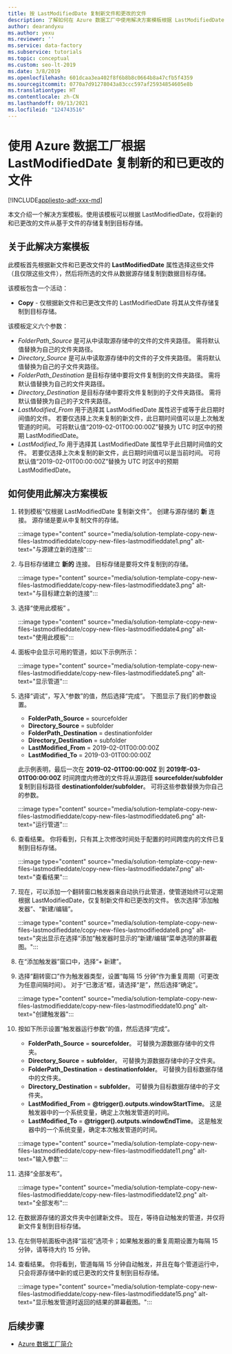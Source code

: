 ```yaml
---
title: 按 LastModifiedDate 复制新文件和更改的文件
description: 了解如何在 Azure 数据工厂中使用解决方案模板根据 LastModifiedDate 复制新的和已更改的文件。
author: dearandyxu
ms.author: yexu
ms.reviewer: ''
ms.service: data-factory
ms.subservice: tutorials
ms.topic: conceptual
ms.custom: seo-lt-2019
ms.date: 3/8/2019
ms.openlocfilehash: 601dcaa3ea402f8f6b8b8c0664b8a47cfb5f4359
ms.sourcegitcommit: 0770a7d91278043a83ccc597af25934854605e8b
ms.translationtype: HT
ms.contentlocale: zh-CN
ms.lasthandoff: 09/13/2021
ms.locfileid: "124743516"
---
```

# <a name="copy-new-and-changed-files-by-lastmodifieddate-with-azure-data-factory"></a>使用 Azure 数据工厂根据 LastModifiedDate 复制新的和已更改的文件

[!INCLUDE[appliesto-adf-xxx-md](includes/appliesto-adf-xxx-md.md)]

本文介绍一个解决方案模板。使用该模板可以根据 LastModifiedDate，仅将新的和已更改的文件从基于文件的存储复制到目标存储。 

## <a name="about-this-solution-template"></a>关于此解决方案模板

此模板首先根据新文件和已更改文件的 **LastModifiedDate** 属性选择这些文件（且仅限这些文件），然后将所选的文件从数据源存储复制到数据目标存储。

该模板包含一个活动：
- **Copy** - 仅根据新文件和已更改文件的 LastModifiedDate 将其从文件存储复制到目标存储。

该模板定义六个参数：
-  *FolderPath_Source* 是可从中读取源存储中的文件的文件夹路径。 需将默认值替换为自己的文件夹路径。
-  *Directory_Source* 是可从中读取源存储中的文件的子文件夹路径。 需将默认值替换为自己的子文件夹路径。
-  *FolderPath_Destination* 是目标存储中要将文件复制到的文件夹路径。 需将默认值替换为自己的文件夹路径。
-  *Directory_Destination* 是目标存储中要将文件复制到的子文件夹路径。 需将默认值替换为自己的子文件夹路径。
-  *LastModified_From* 用于选择其 LastModifiedDate 属性迟于或等于此日期时间值的文件。  若要仅选择上次未复制的新文件，此日期时间值可以是上次触发管道的时间。 可将默认值“2019-02-01T00:00:00Z”替换为 UTC 时区中的预期 LastModifiedDate。 
-  *LastModified_To* 用于选择其 LastModifiedDate 属性早于此日期时间值的文件。 若要仅选择上次未复制的新文件，此日期时间值可以是当前时间。  可将默认值“2019-02-01T00:00:00Z”替换为 UTC 时区中的预期 LastModifiedDate。 

## <a name="how-to-use-this-solution-template"></a>如何使用此解决方案模板

1. 转到模板“仅根据 LastModifiedDate 复制新文件”。  创建与源存储的 **新** 连接。 源存储是要从中复制文件的存储。

    :::image type="content" source="media/solution-template-copy-new-files-lastmodifieddate/copy-new-files-lastmodifieddate1.png" alt-text="与源建立新的连接":::
    
2. 与目标存储建立 **新的** 连接。 目标存储是要将文件复制到的存储。 

    :::image type="content" source="media/solution-template-copy-new-files-lastmodifieddate/copy-new-files-lastmodifieddate3.png" alt-text="与目标建立新的连接":::

3. 选择“使用此模板”  。

    :::image type="content" source="media/solution-template-copy-new-files-lastmodifieddate/copy-new-files-lastmodifieddate4.png" alt-text="使用此模板":::
    
4. 面板中会显示可用的管道，如以下示例所示：

    :::image type="content" source="media/solution-template-copy-new-files-lastmodifieddate/copy-new-files-lastmodifieddate5.png" alt-text="显示管道":::

5. 选择“调试”，写入“参数”的值，然后选择“完成”。     下图显示了我们的参数设置。
   - **FolderPath_Source** = sourcefolder
   - **Directory_Source** = subfolder
   - **FolderPath_Destination** = destinationfolder
   - **Directory_Destination** = subfolder
   - **LastModified_From** =  2019-02-01T00:00:00Z
   - **LastModified_To** = 2019-03-01T00:00:00Z
    
    此示例表明，最后一次在 **2019-02-01T00:00:00Z** 到 **2019年-03-01T00:00:00Z** 时间跨度内修改的文件将从源路径 **sourcefolder/subfolder** 复制到目标路径 **destinationfolder/subfolder**。  可将这些参数替换为你自己的参数。

    :::image type="content" source="media/solution-template-copy-new-files-lastmodifieddate/copy-new-files-lastmodifieddate6.png" alt-text="运行管道":::

6. 查看结果。 你将看到，只有其上次修改时间处于配置的时间跨度内的文件已复制到目标存储。

    :::image type="content" source="media/solution-template-copy-new-files-lastmodifieddate/copy-new-files-lastmodifieddate7.png" alt-text="查看结果":::
    
7. 现在，可以添加一个翻转窗口触发器来自动执行此管道，使管道始终可以定期根据 LastModifiedDate，仅复制新文件和已更改的文件。  依次选择“添加触发器”、“新建/编辑”。  

    :::image type="content" source="media/solution-template-copy-new-files-lastmodifieddate/copy-new-files-lastmodifieddate8.png" alt-text="突出显示在选择“添加”触发器时显示的“新建/编辑”菜单选项的屏幕截图。":::
    
8. 在“添加触发器”窗口中，选择“+ 新建”。  

9. 选择“翻转窗口”作为触发器类型，设置“每隔 15 分钟”作为重复周期（可更改为任意间隔时间）。   对于“已激活”框，请选择“是”，然后选择“确定”。  

    :::image type="content" source="media/solution-template-copy-new-files-lastmodifieddate/copy-new-files-lastmodifieddate10.png" alt-text="创建触发器"::: 
    
10. 按如下所示设置“触发器运行参数”的值，然后选择“完成”。  
    - **FolderPath_Source** = **sourcefolder**。  可替换为源数据存储中的文件夹。
    - **Directory_Source** = **subfolder**。  可替换为源数据存储中的子文件夹。
    - **FolderPath_Destination** = **destinationfolder**。  可替换为目标数据存储中的文件夹。
    - **Directory_Destination** = **subfolder**。  可替换为目标数据存储中的子文件夹。
    - **LastModified_From** =   **\@trigger().outputs.windowStartTime**。  这是触发器中的一个系统变量，确定上次触发管道的时间。
    - **LastModified_To** =  **\@trigger().outputs.windowEndTime**。  这是触发器中的一个系统变量，确定本次触发管道的时间。
    
    :::image type="content" source="media/solution-template-copy-new-files-lastmodifieddate/copy-new-files-lastmodifieddate11.png" alt-text="输入参数":::
    
11. 选择“全部发布”。 
    
    :::image type="content" source="media/solution-template-copy-new-files-lastmodifieddate/copy-new-files-lastmodifieddate12.png" alt-text="全部发布":::

12. 在数据源存储的源文件夹中创建新文件。  现在，等待自动触发的管道，并仅将新文件复制到目标存储。

13. 在左侧导航面板中选择“监视”选项卡；如果触发器的重复周期设置为每隔 15 分钟，请等待大约 15 分钟。  

14. 查看结果。 你将看到，管道每隔 15 分钟自动触发，并且在每个管道运行中，只会将源存储中新的或已更改的文件复制到目标存储。

    :::image type="content" source="media/solution-template-copy-new-files-lastmodifieddate/copy-new-files-lastmodifieddate15.png" alt-text="显示触发管道时返回的结果的屏幕截图。":::
    
## <a name="next-steps"></a>后续步骤

- [Azure 数据工厂简介](introduction.md)
